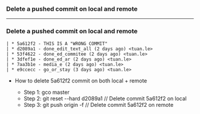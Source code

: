 ### Delete a pushed commit on local and remote

------------------------------------

### Delete a pushed commit on local and remote


```
| * 5a612f2 - THIS IS A "WRONG COMMIT"
| * d2089a1 - done_edit_text_all (2 days ago) <tuan.le>
| * 53f4622 - done_ed_commitee (2 days ago) <tuan.le>
| * 3dfef1e - done_ed_ar (2 days ago) <tuan.le>
| * 7aa3b1e - media_e (2 days ago) <tuan.le>
| * e9ccecc - go_or_stay (3 days ago) <tuan.le>
```

* How to delete 5a612f2 commit on both local + remote

  * Step 1: gco master
  * Step 2: git reset --hard d2089a1  // Delete commit 5a612f2 on local
  * Step 3: git push origin -f  // Delete commit 5a612f2 on remote
  
